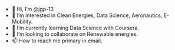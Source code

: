 - 👋 Hi, I’m @jgp-13
- 👀 I’m interested in Clean Energies, Data Science, Aeronautics, E-Mobility.
- 🌱 I’m currently learning Data Science with Coursera.
- 💞️ I’m looking to collaborate on Renewable energies.
- 📫 How to reach me primary in email.

<!---
jgp-13/jgp-13 is a ✨ special ✨ repository because its `README.md` (this file) appears on your GitHub profile.
You can click the Preview link to take a look at your changes.
--->
